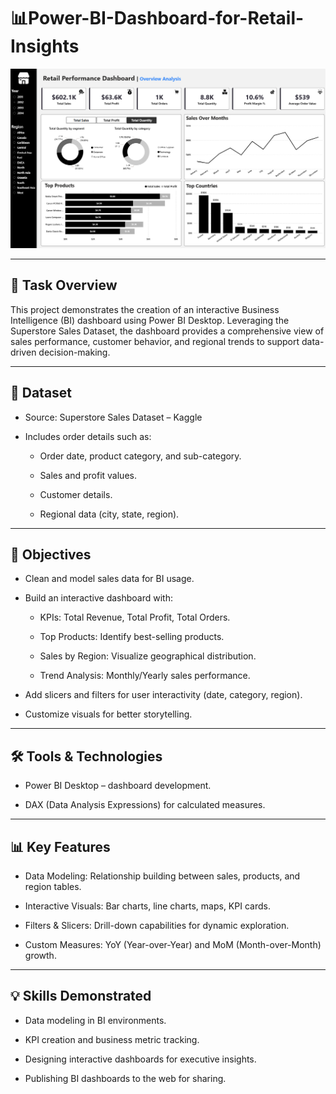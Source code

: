 # 📊Power-BI-Dashboard-for-Retail-Insights
![Dashboard](dashboard.png)

---
## 📝 Task Overview  
This project demonstrates the creation of an interactive Business Intelligence (BI) dashboard using Power BI Desktop. Leveraging the Superstore Sales Dataset, the dashboard provides a comprehensive view of sales performance, customer behavior, and regional trends to support data-driven decision-making.

---

## 📁 Dataset

- Source: Superstore Sales Dataset – Kaggle

- Includes order details such as:

     - Order date, product category, and sub-category.
      
     - Sales and profit values.
      
     - Customer details.
      
     - Regional data (city, state, region).

---

## 🎯 Objectives

- Clean and model sales data for BI usage.

- Build an interactive dashboard with:

    - KPIs: Total Revenue, Total Profit, Total Orders.
    
    - Top Products: Identify best-selling products.
  
    - Sales by Region: Visualize geographical distribution.
    
    - Trend Analysis: Monthly/Yearly sales performance.

- Add slicers and filters for user interactivity (date, category, region).

- Customize visuals for better storytelling.

---

## 🛠️ Tools & Technologies

- Power BI Desktop – dashboard development.

- DAX (Data Analysis Expressions) for calculated measures.

---

## 📊 Key Features

- Data Modeling: Relationship building between sales, products, and region tables.

- Interactive Visuals: Bar charts, line charts, maps, KPI cards.

- Filters & Slicers: Drill-down capabilities for dynamic exploration.

- Custom Measures: YoY (Year-over-Year) and MoM (Month-over-Month) growth.

---

## 💡 Skills Demonstrated

- Data modeling in BI environments.

- KPI creation and business metric tracking.

- Designing interactive dashboards for executive insights.

- Publishing BI dashboards to the web for sharing.
